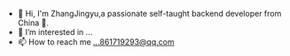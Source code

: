 - 👋 Hi, I'm ZhangJingyu,a passionate self-taught backend developer from China 🚀.
- 👀 I’m interested in ...
- 📫 How to reach me ...861719293@qq.com

<!---
Whale-Zhang is a ✨ special ✨ repository because its `README.md` (this file) appears on your GitHub profile.
You can click the Preview link to take a look at your changes.
--->

